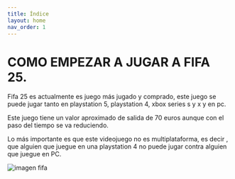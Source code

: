 ```yaml
---
title: Índice
layout: home
nav_order: 1
---
```


# **COMO EMPEZAR A JUGAR A FIFA 25**.

Fifa 25 es actualmente es juego más jugado y comprado, este juego se puede jugar tanto en playstation 5, playstation 4, xbox series s y x y en pc.

Este juego tiene un valor aproximado de salida de 70 euros aunque con el paso del tiempo se va reduciendo. 

Lo más importante es que este videojuego no es multiplataforma, es decir , que alguien que juegue en una playstation 4 no puede jugar contra alguien que juegue en PC.

![ imagen fifa ](https://i.ytimg.com/vi/GcGJ4fe0iNk/maxresdefault.jpg)

